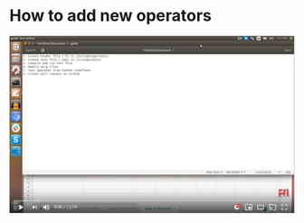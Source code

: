 # How to add new operators



[![Watch the video](misc/howToAddNewOperators.JPG)](https://www.youtube.com/watch?v=2CITO2SEAfE)
